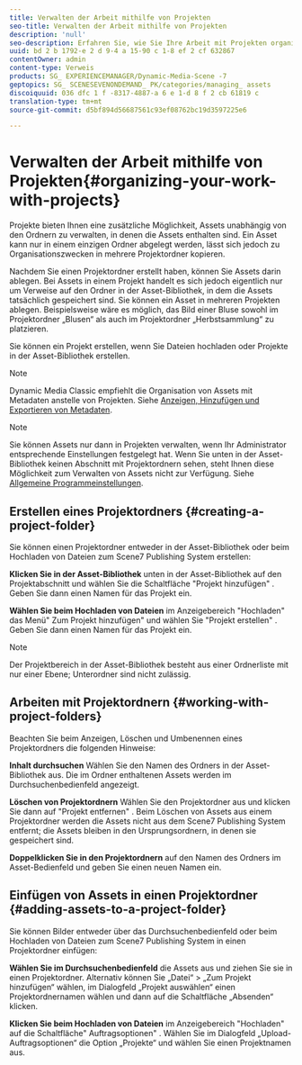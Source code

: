 ```yaml
---
title: Verwalten der Arbeit mithilfe von Projekten
seo-title: Verwalten der Arbeit mithilfe von Projekten
description: 'null'
seo-description: Erfahren Sie, wie Sie Ihre Arbeit mit Projekten organisieren.
uuid: bd 2 b 1792-e 2 d 9-4 a 15-90 c 1-8 ef 2 cf 632867
contentOwner: admin
content-type: Verweis
products: SG_ EXPERIENCEMANAGER/Dynamic-Media-Scene -7
geptopics: SG_ SCENESEVENONDEMAND_ PK/categories/managing_ assets
discoiquuid: 036 dfc 1 f -8317-4887-a 6 e 1-d 8 f 2 cb 61819 c
translation-type: tm+mt
source-git-commit: d5bf894d56687561c93ef08762bc19d3597225e6

---
```



# Verwalten der Arbeit mithilfe von Projekten{#organizing-your-work-with-projects}

Projekte bieten Ihnen eine zusätzliche Möglichkeit, Assets unabhängig von den Ordnern zu verwalten, in denen die Assets enthalten sind. Ein Asset kann nur in einem einzigen Ordner abgelegt werden, lässt sich jedoch zu Organisationszwecken in mehrere Projektordner kopieren.

Nachdem Sie einen Projektordner erstellt haben, können Sie Assets darin ablegen. Bei Assets in einem Projekt handelt es sich jedoch eigentlich nur um Verweise auf den Ordner in der Asset-Bibliothek, in dem die Assets tatsächlich gespeichert sind. Sie können ein Asset in mehreren Projekten ablegen. Beispielsweise wäre es möglich, das Bild einer Bluse sowohl im Projektordner „Blusen“ als auch im Projektordner „Herbstsammlung“ zu platzieren.

Sie können ein Projekt erstellen, wenn Sie Dateien hochladen oder Projekte in der Asset-Bibliothek erstellen.

>[!NOTE]
>
>Dynamic Media Classic empfiehlt die Organisation von Assets mit Metadaten anstelle von Projekten. Siehe [Anzeigen, Hinzufügen und Exportieren von Metadaten](viewing-adding-exporting-metadata.md).

>[!NOTE]
>
>Sie können Assets nur dann in Projekten verwalten, wenn Ihr Administrator entsprechende Einstellungen festgelegt hat. Wenn Sie unten in der Asset-Bibliothek keinen Abschnitt mit Projektordnern sehen, steht Ihnen diese Möglichkeit zum Verwalten von Assets nicht zur Verfügung. Siehe [Allgemeine Programmeinstellungen](application-setup.md#general-settings).

## Erstellen eines Projektordners {#creating-a-project-folder}

Sie können einen Projektordner entweder in der Asset-Bibliothek oder beim Hochladen von Dateien zum Scene7 Publishing System erstellen:

**Klicken Sie in der Asset-Bibliothek** unten in der Asset-Bibliothek auf den Projektabschnitt und wählen Sie die Schaltfläche "Projekt hinzufügen" . Geben Sie dann einen Namen für das Projekt ein.

**Wählen Sie beim Hochladen von Dateien** im Anzeigebereich "Hochladen" das Menü" Zum Projekt hinzufügen" und wählen Sie "Projekt erstellen" . Geben Sie dann einen Namen für das Projekt ein.

>[!NOTE]
>
>Der Projektbereich in der Asset-Bibliothek besteht aus einer Ordnerliste mit nur einer Ebene; Unterordner sind nicht zulässig.

## Arbeiten mit Projektordnern {#working-with-project-folders}

Beachten Sie beim Anzeigen, Löschen und Umbenennen eines Projektordners die folgenden Hinweise:

**Inhalt durchsuchen** Wählen Sie den Namen des Ordners in der Asset-Bibliothek aus. Die im Ordner enthaltenen Assets werden im Durchsuchenbedienfeld angezeigt.

**Löschen von Projektordnern** Wählen Sie den Projektordner aus und klicken Sie dann auf "Projekt entfernen" . Beim Löschen von Assets aus einem Projektordner werden die Assets nicht aus dem Scene7 Publishing System entfernt; die Assets bleiben in den Ursprungsordnern, in denen sie gespeichert sind.

**Doppelklicken Sie in den Projektordnern** auf den Namen des Ordners im Asset-Bedienfeld und geben Sie einen neuen Namen ein.

## Einfügen von Assets in einen Projektordner {#adding-assets-to-a-project-folder}

Sie können Bilder entweder über das Durchsuchenbedienfeld oder beim Hochladen von Dateien zum Scene7 Publishing System in einen Projektordner einfügen:

**Wählen Sie im Durchsuchenbedienfeld** die Assets aus und ziehen Sie sie in einen Projektordner. Alternativ können Sie „Datei“ &gt; „Zum Projekt hinzufügen“ wählen, im Dialogfeld „Projekt auswählen“ einen Projektordnernamen wählen und dann auf die Schaltfläche „Absenden“ klicken.

**Klicken Sie beim Hochladen von Dateien** im Anzeigebereich "Hochladen" auf die Schaltfläche" Auftragsoptionen" . Wählen Sie im Dialogfeld „Upload-Auftragsoptionen“ die Option „Projekte“ und wählen Sie einen Projektnamen aus.
